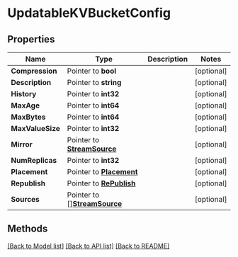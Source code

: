 # UpdatableKVBucketConfig

## Properties

Name | Type | Description | Notes
------------ | ------------- | ------------- | -------------
**Compression** | Pointer to **bool** |  | [optional] 
**Description** | Pointer to **string** |  | [optional] 
**History** | Pointer to **int32** |  | [optional] 
**MaxAge** | Pointer to **int64** |  | [optional] 
**MaxBytes** | Pointer to **int64** |  | [optional] 
**MaxValueSize** | Pointer to **int32** |  | [optional] 
**Mirror** | Pointer to [**StreamSource**](StreamSource.md) |  | [optional] 
**NumReplicas** | Pointer to **int32** |  | [optional] 
**Placement** | Pointer to [**Placement**](Placement.md) |  | [optional] 
**Republish** | Pointer to [**RePublish**](RePublish.md) |  | [optional] 
**Sources** | Pointer to [][**StreamSource**](StreamSource.md) |  | [optional] 

## Methods


[[Back to Model list]](../README.md#documentation-for-models) [[Back to API list]](../README.md#documentation-for-api-endpoints) [[Back to README]](../README.md)


